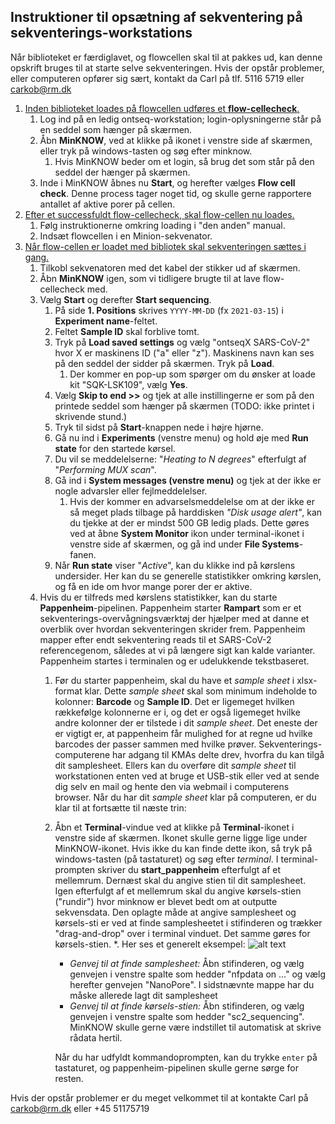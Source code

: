 ## Instruktioner til opsætning af sekventering på sekventerings-workstations

Når biblioteket er færdiglavet, og flowcellen skal til at pakkes ud, kan denne opskrift bruges til at starte selve sekventeringen. Hvis der opstår problemer, eller computeren opfører sig sært, kontakt da Carl på tlf. 5116 5719 eller carkob@rm.dk



1. <u>Inden biblioteket loades på flowcellen udføres et **flow-cellecheck**.</u>
   1. Log ind på en ledig ontseq-workstation; login-oplysningerne står på en seddel som hænger på skærmen.
   2. Åbn **MinKNOW**, ved at klikke på ikonet i venstre side af skærmen, eller tryk på windows-tasten og søg efter minknow.
      1. Hvis MinKNOW beder om et login, så brug det som står på den seddel der hænger på skærmen.
   3. Inde i MinKNOW åbnes nu **Start**, og herefter vælges **Flow cell check**. Denne process tager noget tid, og skulle gerne rapportere antallet af aktive porer på cellen. 
2. <u>Efter et successfuldt flow-cellecheck, skal flow-cellen nu loades.</u>
   1.  Følg instruktionerne omkring loading i "den anden" manual.
   2. Indsæt flowcellen i en Minion-sekvenator.
3. <u>Når flow-cellen er loadet med bibliotek skal sekventeringen sættes i gang.</u>
   1. Tilkobl sekvenatoren med det kabel der stikker ud af skærmen.
   2. Åbn **MinKNOW** igen, som vi tidligere brugte til at lave flow-cellecheck med.
   3. Vælg **Start** og derefter **Start sequencing**.
      1. På side **1. Positions** skrives `YYYY-MM-DD` (fx `2021-03-15`) i **Experiment name**-feltet.
      3. Feltet **Sample ID** skal forblive tomt.
      5. Tryk på **Load saved settings** og vælg "ontseqX SARS-CoV-2" hvor X er maskinens ID ("a" eller "z"). Maskinens navn kan ses på den seddel der sidder på skærmen. Tryk på **Load**.
         1. Der kommer en pop-up som spørger om du ønsker at loade kit "SQK-LSK109", vælg **Yes**.
      6. Vælg **Skip to end >>** og tjek at alle instillingerne er som på den printede seddel som hænger på skærmen (TODO: ikke printet i skrivende stund.)
      7. Tryk til sidst på **Start**-knappen nede i højre hjørne.
      8. Gå nu ind i **Experiments** (venstre menu) og hold øje med **Run state** for den startede kørsel.
      9. Du vil se meddelelserne: "_Heating to N degrees_" efterfulgt af "_Performing MUX scan_".
      8. Gå ind i **System messages (venstre menu)** og tjek at der ikke er nogle advarsler eller fejlmeddelelser.
         1. Hvis der kommer en advarselsmeddelelse om at der ikke er så meget plads tilbage på harddisken *"Disk usage alert"*, kan du tjekke at der er mindst 500 GB ledig plads. Dette gøres ved at åbne **System Monitor** ikon under terminal-ikonet i venstre side af skærmen, og gå ind under **File Systems**-fanen.
      9. Når **Run state** viser "_Active_", kan du klikke ind på kørslens undersider. Her kan du se generelle statistikker omkring kørslen, og få en ide om hvor mange porer der er aktive.
   4. Hvis du er tilfreds med kørslens statistikker, kan du starte **Pappenheim**-pipelinen. Pappenheim starter **Rampart** som er et sekventerings-overvågningsværktøj der hjælper med at danne et overblik over hvordan sekventeringen skrider frem. Pappenheim mapper efter endt sekventering reads til et SARS-CoV-2 referencegenom, således at vi på længere sigt kan kalde varianter. Pappenheim startes i terminalen og er udelukkende tekstbaseret. 
      1. Før du starter pappenheim, skal du have et *sample sheet* i xlsx-format klar. Dette *sample sheet* skal som minimum indeholde to kolonner: **Barcode** og **Sample ID**. Det er ligemeget hvilken rækkefølge kolonnerne er i, og det er også ligemeget hvilke andre kolonner der er tilstede i dit *sample sheet*. Det eneste der er vigtigt er, at pappenheim får mulighed for at regne ud hvilke barcodes der passer sammen med hvilke prøver. Sekventerings-computerene har adgang til KMAs delte drev, hvorfra du kan tilgå dit samplesheet. Ellers kan du overføre dit *sample sheet* til workstationen enten ved at bruge et USB-stik eller ved at sende dig selv en mail og hente den via webmail i computerens browser. Når du har dit *sample sheet* klar på computeren, er du klar til at fortsætte til næste trin:
      2. Åbn et **Terminal**-vindue ved at klikke på **Terminal**-ikonet i venstre side af skærmen. Ikonet skulle gerne ligge lige under MinKNOW-ikonet. Hvis ikke du kan finde dette ikon, så tryk på windows-tasten (på tastaturet) og søg efter *terminal*. I terminal-prompten skriver du **start_pappenheim** efterfulgt af et mellemrum. Dernæst skal du angive stien til dit samplesheet. Igen efterfulgt af et mellemrum skal du angive kørsels-stien ("rundir") hvor minknow er blevet bedt om at outputte sekvensdata. Den oplagte måde at angive samplesheet og kørsels-sti er ved at finde samplesheetet i stifinderen og trækker "drag-and-drop" over i terminal vinduet. Det samme gøres for kørsels-stien.
         *. Her ses et generelt eksempel:
         ![alt text](https://github.com/KMA-Aarhus/pappenheim/blob/main/documentation/generelt%20eksempel.png)
         
         * *Genvej til at finde samplesheet:* Åbn stifinderen, og vælg genvejen i venstre spalte som hedder "nfpdata on ..." og vælg herefter genvejen "NanoPore". I sidstnævnte mappe har du måske allerede lagt dit samplesheet
         * *Genvej til at finde kørsels-stien:* Åbn stifinderen, og vælg genvejen i venstre spalte som hedder "sc2_sequencing". MinKNOW skulle gerne være indstillet til automatisk at skrive rådata hertil.
         
         Når du har udfyldt kommandoprompten, kan du trykke `enter` på tastaturet, og pappenheim-pipelinen skulle gerne sørge for resten.
         



Hvis der opstår problemer er du meget velkommet til at kontakte Carl på carkob@rm.dk eller +45 51175719
